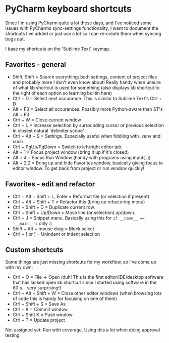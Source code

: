 PyCharm keyboard shortcuts
==========================

Since I'm using PyCharm quite a lot these days, and I've noticed some issues with PyCharms sync-settings functionality, I want to document the shortcuts I've added or just use a lot so I can re-create them when syncing bugs out.

I base my shortcuts on the 'Sublime Text' keymap.


Favorites - general
-------------------
 * Shift, Shift = Search everything; both settings, content of project files and probably more I don't even know about! Really handy when unsure of what kb shortcut is used for something (also displays kb shortcut to the right of each option so learning builtin here)
 * Ctrl + D = Select next occurance. This is similar to Sublime Text's Ctrl + D
 * Alt + F3 = Select all occurances. Possibly more Python-aware than ST's Alt + F3
 * Ctrl + W = Close current window
 * Ctrl + L = Increase selection by surrounding cursor or previous selection in closest natural 'delimiter scope'
 * Ctrl + Alt + S = Settings. Especially useful when fiddling with .venv and such
 * Ctrl + PgUp/PgDown = Switch to left/right editor tab.
 * Alt + 1 = Focus project window (bring it up if it's closed)
 * Alt + 4 = Focus Run Window (handy with programs using input(..))
 * Alt + 2,2 = Bring up and hide Favorites window, basically giving focus to editor window. To get back from project or run window quickly!
 
 
Favorites - edit and refactor
-----------------------------
 * Ctrl + Alt + Shift + L, Enter = Reformat file (or selection if present)
 * Ctrl + Alt + Shift + T = Refactor this (bring up refactoring menu)
 * Ctrl + Shift + D = Duplicate current row.
 * Ctrl + Shift + Up/Down = Move line (or selection) up/down.
 * Ctrl + J = Snippet menu. Basically using this for `if __name__ == '__main__':` only :)
 * Shift + Alt + mouse drag = Block select
 * Ctrl + \[ or \] = Unindent or indent selection


Custom shortcuts
----------------
Some things are just missing shortcuts for my workflow, so I've come up with my own:
 * Ctrl + O = File -> Open (duh! This is the first editor/IDE/desktop software that has lacked open kb shortcut since I started using software in the 80's... very surprising!)
 * Ctrl + Alt + Shift + W = Close other editor windows (when browsing lots of code this is handy for focusing on one of them)
 * Ctrl + Shift + S = Save As
 * Ctrl + K = Commit window
 * Ctrl + Shift K = Push window
 * Ctrl + T = Update project

Not assigned yet: Run with coverage. Using this a lot when doing approval testing

